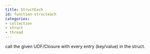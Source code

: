 ```yaml
---
title: StructEach
id: function-structeach
categories:
- collection
- struct
- thread
---
```


call the given UDF/Closure with every entry (key/value) in the struct.
